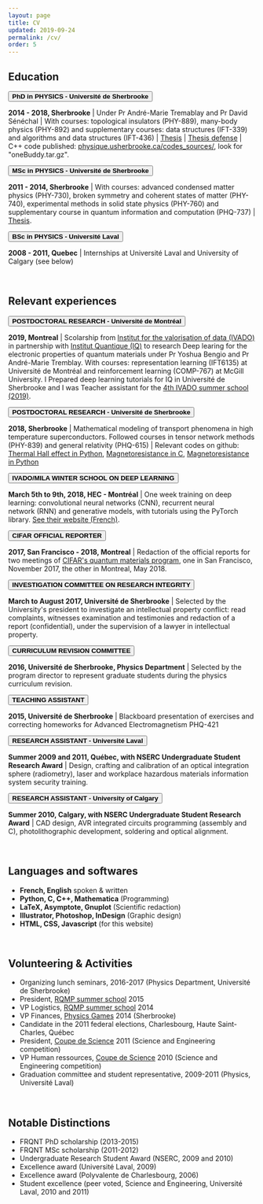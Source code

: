 ```yaml
---
layout: page
title: CV
updated: 2019-09-24
permalink: /cv/
order: 5
---
```


<body>

<h2>Education</h2>

<button class="collapsible"><b> PhD in PHYSICS - Université de Sherbrooke </b></button>
<div class="content">
<p class="cp">
  <b>2014 - 2018, Sherbrooke</b>
  | Under Pr André-Marie Tremablay and Pr David Sénéchal
  | With courses: topological insulators (PHY-889), many-body physics (PHY-892) and supplementary courses: data structures (IFT-339) and algorithms and data structures (IFT-436)
  | <a href="https://savoirs.usherbrooke.ca/handle/11143/12097">Thesis</a>
  | <a href= "https://youtu.be/yXtxbGZ8XJc?t=929"> Thesis defense</a>
  | C++ code published: <a href="https://physique.usherbrooke.ca/codes_sources/"> physique.usherbrooke.ca/codes_sources/</a>, look for "oneBuddy.tar.gz".
</p>
</div>

<button class="collapsible"><b> MSc in PHYSICS  - Université de Sherbrooke</b></button>
<div class="content">
<p class="cp">
  <b>2011 - 2014, Sherbrooke</b>
  | With courses: advanced condensed matter physics (PHY-730), broken symmetry and coherent states of matter (PHY-740), experimental methods in solid state physics (PHY-760) and supplementary course in quantum information and computation (PHQ-737)
  | <a href="https://savoirs.usherbrooke.ca/handle/11143/79">Thesis</a>.
</p>
</div>

<button class="collapsible"><b> BSc in PHYSICS - Université Laval</b></button>
<div class="content">
<p class="cp">
  <b>2008 - 2011, Quebec</b>
  | Internships at Université Laval and University of Calgary (see below)
</p>
</div>
<p></p>


<br>
<h2>Relevant experiences</h2>

<button class="collapsible"><b> POSTDOCTORAL RESEARCH - Université de Montréal</b></button>
<div class="content">
<p class="cp">
  <b>2019, Montreal</b>
  | Scolarship from <a href="https://ivado.ca/bourses-ivado/bourses-post-doctorales-4/">Institut for the valorisation of data (IVADO)</a> in partnership with <a href="https://www.usherbrooke.ca/iq/">Institut Quantique (IQ)</a> to research Deep learing for the electronic properties of quantum materials under Pr Yoshua Bengio and Pr André-Marie Tremblay.
  With courses: representation learning (IFT6135) at Université de Montréal and reinforcement learning (COMP-767) at McGill University.
  I Prepared deep learning tutorials for IQ in Université de Sherbrooke and I was
  Teacher assistant for the <a href="https://ivado.ca/en/trainings/schools/ivado-mila-deep-learning-school-5th-edition-2/">4th IVADO summer school (2019)</a>.
</p>
</div>

<button class="collapsible"><b> POSTDOCTORAL RESEARCH - Université de Sherbrooke </b></button>
<div class="content">
<p class="cp">
  <b>2018, Sherbrooke</b>
  | Mathematical modeling of transport phenomena in high temperature superconductors. Followed courses in tensor network methods (PHY-839) and general relativity (PHQ-615)
  | Relevant codes on github: <a href="https://github.com/simonverret/kxy_kagome">Thermal Hall effect in Python</a>, <a href="https://github.com/simonverret/mroBuddy">Magnetoresistance in C</a>, <a href="https://github.com/gaelgrissonnanche/admr">Magnetoresistance in Python</a>
</p>
</div>


<button class="collapsible"><b> IVADO/MILA WINTER SCHOOL ON DEEP LEARNING </b></button>
<div class="content">
<p class="cp">
  <b>March 5th to 9th, 2018, HEC - Montréal</b>
  | One week training on deep learning: convolutional neural networks (CNN), recurrent neural network (RNN) and generative models, with tutorials using the PyTorch library. <a href = "https://ivado.ca/formations/ecole-ivado-mila-apprentissage-profond/">See their website (French)</a>.
</p>
</div>

<button class="collapsible"><b> CIFAR OFFICIAL REPORTER </b></button>
<div class="content">
<p class="cp">
  <b>2017, San Francisco - 2018, Montreal</b>
  | Redaction of the official reports for two meetings of <a href="https://www.cifar.ca/research/programs/quantum-materials">CIFAR's quantum materials program</a>, one in San Francisco, November 2017, the other in Montreal, May 2018.
</p>
</div>

<button class="collapsible"><b> INVESTIGATION COMMITTEE ON RESEARCH INTEGRITY </b></button>
<div class="content">
<p class="cp">
  <b>March to August 2017, Université de Sherbrooke</b>
  | Selected by the University's president to investigate an intellectual property conflict: read complaints, witnesses examination and testimonies and redaction of a report (confidential), under the supervision of a lawyer in intellectual property.
</p>
</div>

<button class="collapsible"><b> CURRICULUM REVISION COMMITTEE </b></button>
<div class="content">
<p class="cp">
  <b>2016, Université de Sherbrooke, Physics Department</b>
  | Selected by the program director to represent graduate students during the physics curriculum revision.
</p>
</div>

<button class="collapsible"><b> TEACHING ASSISTANT </b></button>
<div class="content">
<p class="cp">
  <b>2015, Université de Sherbrooke</b>
  | Blackboard presentation of exercises and correcting homeworks for Advanced Electromagnetism PHQ-421
</p>
</div>

<button class="collapsible"><b> RESEARCH ASSISTANT - Université Laval </b></button>
<div class="content">
<p class="cp">
  <b>Summer 2009 and 2011, Québec, with NSERC Undergraduate Student Research Award</b>
  | Design, crafting and calibration of an optical integration sphere (radiometry), laser and workplace hazardous materials information system security training.
</p>
</div>

<button class="collapsible"><b> RESEARCH ASSISTANT - University of Calgary </b></button>
<div class="content">
<p class="cp">
  <b>Summer 2010, Calgary, with NSERC Undergraduate Student Research Award</b>
  | CAD design, AVR integrated circuits programming (assembly and C), photolithographic development, soldering and optical alignment.
</p>
</div>
<p></p>


<br>
<h2>Languages and softwares</h2>
<ul>
<li><b>French, English</b> spoken & written</li>
<li><b>Python, C, C++, Mathematica</b> (Programming)</li>
<li><b>LaTeX, Asymptote, Gnuplot</b> (Scientific redaction)</li>
<li><b>Illustrator, Photoshop, InDesign</b> (Graphic design)</li>
<li><b>HTML, CSS, Javascript</b> (for this website)</li>
</ul>

<br>
<h2>Volunteering & Activities</h2>
<ul>
<li>Organizing lunch seminars, 2016-2017 (Physics Department, Université de Sherbrooke)</li>
<li>President, <a href="http://rqemp.ca/en/index.html">RQMP summer school</a> 2015 </li>
<li>VP Logistics, <a href="http://rqemp.ca/en/index.html">RQMP summer school</a> 2014</li>
<li>VP Finances, <a href="http://jeuxdelaphysique.ca/en/home/">Physics Games</a> 2014 (Sherbrooke)</li>
<li>Candidate in the 2011 federal elections, Charlesbourg, Haute Saint-Charles, Québec</li>
<li>President, <a href="http://www.coupedescience.com/">Coupe de Science</a> 2011 (Science and Engineering competition)</li>
<li>VP Human ressources, <a href="http://www.coupedescience.com/">Coupe de Science</a> 2010 (Science and Engineering competition)</li>
<li>Graduation committee and student representative, 2009-2011 (Physics, Université Laval)</li>
<!-- <li>Captain of improv team (Cégep Limoilou 2007-2008)</li> -->
<!-- <li>Head writer, students journal (Polyvalente de Charlesbourg 2005-2006)</li> -->
<!-- jeunes entreprise -->
<!-- defi genie inventif -->
<!-- opti math, info club, murales cegep, murales comedie musicale -->
</ul>

<br>
<h2>Notable Distinctions</h2>
<ul>
<li>FRQNT PhD scholarship (2013-2015)</li>
<li>FRQNT MSc scholarship (2011-2012)</li>
<li>Undergraduate Research Student Award (NSERC, 2009 and 2010)</li>
<li>Excellence award (Université Laval, 2009)</li>
<li>Excellence award (Polyvalente de Charlesbourg, 2006)</li>
<li>Student excellence (peer voted, Science and Engineering, Université Laval, 2010 and 2011)</li>
<!-- <li>Personality of the year (Université Laval, physics students' association, 2009, 2010 and 2011)</li> -->
<!-- <li>Personality of the year (Polyvalente de Charlesbourg, 2005)</li> -->
<!-- grands québecois -->
</ul>















